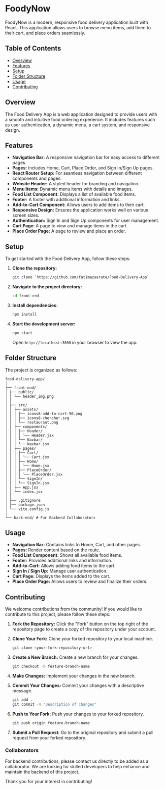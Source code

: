 # FoodyNow

FoodyNow is a modern, responsive food delivery application built with React. This application allows users to browse menu items, add them to their cart, and place orders seamlessly.

## Table of Contents

- [Overview](#overview)
- [Features](#features)
- [Setup](#setup)
- [Folder Structure](#folder-structure)
- [Usage](#usage)
- [Contributing](#contributing)

## Overview

The Food Delivery App is a web application designed to provide users with a smooth and intuitive food ordering experience. It includes features such as user authentication, a dynamic menu, a cart system, and responsive design.

## Features

- **Navigation Bar:** A responsive navigation bar for easy access to different pages.
- **Pages:** Includes Home, Cart, Place Order, and Sign In/Sign Up pages.
- **React Router Setup:** For seamless navigation between different components and pages.
- **Website Header:** A styled header for branding and navigation.
- **Menu Items:** Dynamic menu items with details and images.
- **Food List Component:** Displays a list of available food items.
- **Footer:** A footer with additional information and links.
- **Add-to-Cart Component:** Allows users to add items to their cart.
- **Responsive Design:** Ensures the application works well on various screen sizes.
- **Authentication:** Sign In and Sign Up components for user management.
- **Cart Page:** A page to view and manage items in the cart.
- **Place Order Page:** A page to review and place an order.

## Setup

To get started with the Food Delivery App, follow these steps:

1. **Clone the repository:**

   ```bash
   git clone `https://github.com/fatimazaarate/Food-Delivery-App`
   ```

2. **Navigate to the project directory:**

   ```bash
   cd front-end
   ```

3. **Install dependencies:**

   ```bash
   npm install
   ```

4. **Start the development server:**

   ```bash
   npm start
   ```

   Open `http://localhost:3000` in your browser to view the app.

## Folder Structure

The project is organized as follows:

```
food-delivery-app/
│
├── front-end/
│ ├── public/
│ │ └── header_img.png
│ │
│ ├── src/
│ │ ├── assets/
│ │ │ ├── icons8-add-to-cart-50.png
│ │ │ ├── icons8-chercher.svg
│ │ │ └── restaurant.png
│ │ ├── components/
│ │ │ ├── Header/
│ │ │ │ └── Header.jsx
│ │ │ └── Navbar/
│ │ │ └── Navbar.jsx
│ │ ├── pages/
│ │ │ ├── Cart/
│ │ │ │ └── Cart.jsx
│ │ │ ├── Home/
│ │ │ │ └── Home.jsx
│ │ │ ├── PlaceOrder/
│ │ │ │ └── PlaceOrder.jsx
│ │ │ └── SignIn/
│ │ │ └── SignIn.jsx
│ │ ├── App.jsx
│ │ └── index.jsx
│ │
│ ├── .gitignore
│ ├── package.json
│ └── vite.config.js
│
└── back-end/ # For Backend Collaborators
```

## Usage

- **Navigation Bar:** Contains links to Home, Cart, and other pages.
- **Pages:** Render content based on the route.
- **Food List Component:** Shows all available food items.
- **Footer:** Provides additional links and information.
- **Add-to-Cart:** Allows adding food items to the cart.
- **Sign In / Sign Up:** Manage user authentication.
- **Cart Page:** Displays the items added to the cart.
- **Place Order Page:** Allows users to review and finalize their orders.

## Contributing

We welcome contributions from the community! If you would like to contribute to this project, please follow these steps:

1. **Fork the Repository:** Click the "Fork" button on the top right of the repository page to create a copy of the repository under your account.

2. **Clone Your Fork:** Clone your forked repository to your local machine.

   ```bash
   git clone <your-fork-repository-url>
   ```

3. **Create a New Branch:** Create a new branch for your changes.

   ```bash
   git checkout -b feature-branch-name
   ```

4. **Make Changes:** Implement your changes in the new branch.

5. **Commit Your Changes:** Commit your changes with a descriptive message.

   ```bash
   git add .
   git commit -m "Description of changes"
   ```

6. **Push to Your Fork:** Push your changes to your forked repository.

   ```bash
   git push origin feature-branch-name
   ```

7. **Submit a Pull Request:** Go to the original repository and submit a pull request from your forked repository.

### Collaborators

For backend contributions, please contact us directly to be added as a collaborator. We are looking for skilled developers to help enhance and maintain the backend of this project.

Thank you for your interest in contributing!
